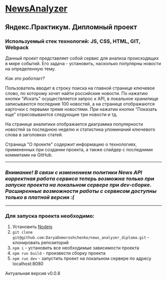 
# [NewsAnalyzer](https://daryadomoroshchenko.github.io/news_analyzer_diploma/)
## Яндекс.Практикум. Дипломный проект
### Используемый стек технологий: JS, CSS, HTML, GIT, Webpack
Данный проект представляет собой сервис для анализа происходящих в мире событий. Его задача - установить, насколько популярны новости на определенную тему.


_Как это работает?_


Пользователь вводит в строку поиска на главной странице ключевое слово, по которому хочет найти российские новости. По нажатию кнопки "Искать" осуществляется запрос к API, в локальное хранилище записываются последние 100 новостей, а на странице отображаются карточки с первыми тремя новостями. При нажатии кнопки "Показать еще" отрисовываются следующие три новости и тд.


На странице аналитики отображается диаграмма популярности новостей за последнюю неделю и статистика упоминаний ключевого слова в заголовках статей.


Страница "О проекте" содержит информацию о технологиях, примененных при создании проекта, а также слайдер с последними коммитами на GitHub.
***
### *Внимание! В связи с изменением политики News API корректная работа сервиса теперь возможна только при запуске проекта на локальном сервере при dev-сборке. Расширенные возможности работы с сервисом доступны только в платной версии :(*
***
### Для запуска проекта необходимо:
1. Установить [Nodejs](https://nodejs.org/en/)
2. `git clone git@github.com:DaryaDomoroshchenko/news_analyzer_diploma.git` - клонировать репозиторий
3. `npm i` - установить все необходимые зависимости проекта
4. `npm run build` - произвести сборку проекта
5. `npm run dev` - запустить проект на локальном сервере по адресу localhost:8080

Актуальная версия v0.0.8
